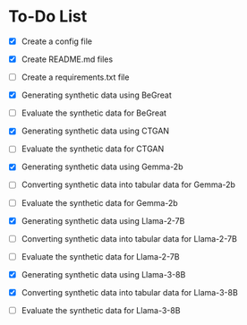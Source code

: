 # To-Do List

- [x] Create a config file
- [x] Create README.md files
- [ ] Create a requirements.txt file

- [x] Generating synthetic data using BeGreat
- [ ] Evaluate the synthetic data for BeGreat

- [x] Generating synthetic data using CTGAN
- [ ] Evaluate the synthetic data for CTGAN

- [x] Generating synthetic data using Gemma-2b
- [ ] Converting synthetic data into tabular data for Gemma-2b
- [ ] Evaluate the synthetic data for Gemma-2b

- [x] Generating synthetic data using Llama-2-7B
- [ ] Converting synthetic data into tabular data for Llama-2-7B
- [ ] Evaluate the synthetic data for Llama-2-7B

- [x] Generating synthetic data using Llama-3-8B
- [x] Converting synthetic data into tabular data for Llama-3-8B
- [ ] Evaluate the synthetic data for Llama-3-8B







